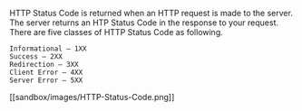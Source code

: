 HTTP Status Code is returned when an HTTP request is made to the server. The server returns an HTP Status Code in the response to your request. There are five classes of HTTP Status Code as following.

    Informational – 1XX
    Success – 2XX
    Redirection – 3XX
    Client Error – 4XX
    Server Error – 5XX
 [[sandbox/images/HTTP-Status-Code.png]]
